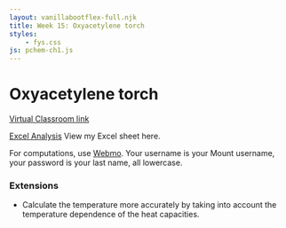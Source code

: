 ```yaml
---
layout: vanillabootflex-full.njk
title: Week 15: Oxyacetylene torch
styles:
    - fys.css
js: pchem-ch1.js
---
```


# Oxyacetylene torch

[Virtual Classroom link](https://ysu-na.youseeu.com/sync-activity/invite/2011413/3c60fd4c48129282adeddc64784a162d?lti-scope=d2l-resource-syncmeeting-list)


[Excel Analysis](https://mountunion-my.sharepoint.com/:x:/g/personal/dwyerry_mountunion_edu/ER7Bil6l4DdJm09CBs9QU-sBIC_WVo1McOfb82igqGeIsA?e=EcbEN7) View my Excel sheet here.


For computations, use
[Webmo](https://webmo.osc.edu). Your username is your Mount username, your password is your last name, all lowercase.


### Extensions

- Calculate the temperature more accurately by taking into account the temperature dependence of the heat capacities.